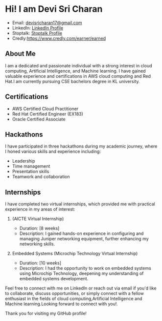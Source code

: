 # Hi! I am  Devi Sri Charan


- Email: devisricharan17@gmail.com
- LinkedIn: [LinkedIn Profile](https://www.linkedin.com/in/devi-sri-charan-939208248/)
- Stoptalk: [Stoptalk Profile](https://www.stopstalk.com/user/profile/DEVI07)
- Credly:https://www.credly.com/earner/earned
  
## About Me

I am a dedicated and passionate individual with a strong interest in cloud computing, Artificial Intelligence, and Machine learning. I have gained valuable experience and certifications in AWS cloud computing and Red Hat.I am
currently pursuing CSE bachelors degree in KL university.


## Certifications

- AWS Certified Cloud Practitioner
- Red Hat Certified Engineer (EX183)
- Oracle Certified Associate

## Hackathons

I have participated in three hackathons during my academic journey, where I honed various skills and experience including:

- Leadership
- Time management
- Presentation skills
- Teamwork and collaboration

## Internships

I have completed two virtual internships, which provided me with practical experience in my areas of interest:

1. (AICTE Virtual Internship)
   - Duration: [8 weeks]
   - Description: I gained hands-on experience in configuring and managing Juniper networking equipment, further enhancing my networking skills.

2. Embedded Systems (Microchip Technology Virtual Internship)
   - Duration: [10 weeks]
   - Description: I had the opportunity to work on embedded systems using Microchip Technology, deepening my understanding of embedded systems development.


Feel free to connect with me on LinkedIn or reach out via email if you'd like to collaborate, discuss opportunities, or simply connect with a fellow enthusiast in the fields of cloud computing,Artificial Intelligence and Machine learning.Looking forward to connect with you!.

Thank you for visiting my GitHub profile!
